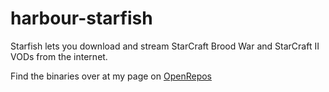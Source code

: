 # harbour-starfish
Starfish lets you download and stream StarCraft Brood War and StarCraft II VODs from the internet.

Find the binaries over at my page on [OpenRepos](https://openrepos.net/content/jgressmann/starfish)

